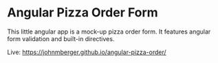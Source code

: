 # Angular Pizza Order Form

This little angular app is a mock-up pizza order form. It features angular form validation and built-in directives.

Live: https://johnmberger.github.io/angular-pizza-order/
